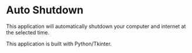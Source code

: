 # Auto Shutdown
This application will automatically shutdown your computer and internet at the selected time.

This application is built with Python/Tkinter.
